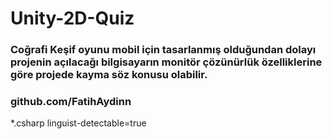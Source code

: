 # Unity-2D-Quiz

### Coğrafi Keşif oyunu mobil için tasarlanmış olduğundan dolayı projenin açılacağı bilgisayarın monitör çözünürlük özelliklerine göre projede kayma söz konusu olabilir.

### github.com/FatihAydinn


*.csharp linguist-detectable=true

